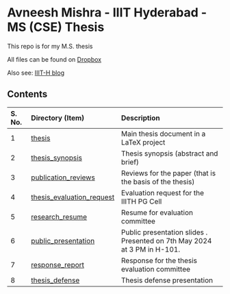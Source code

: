 # Avneesh Mishra - IIIT Hyderabad - MS (CSE) Thesis

This repo is for my M.S. thesis

All files can be found on [Dropbox](https://www.dropbox.com/scl/fo/ofr33k598bt7vabuamp69/h?rlkey=bs24bvt9dk36m2fnmq85vdmcd&dl=0)

Also see: [IIIT-H blog](https://blogs.iiit.ac.in/monthly_news/avneesh-mishra/)

## Contents

| S. No. | Directory (Item) | Description |
| :----- | :--------------- | :---------- |
| 1 | [thesis](./thesis) | Main thesis document in a LaTeX project |
| 2 | [thesis_synopsis](./thesis_synopsis) | Thesis synopsis (abstract and brief) |
| 3 | [publication_reviews](./publication_reviews) | Reviews for the paper (that is the basis of the thesis) |
| 4 | [thesis_evaluation_request](./thesis_evaluation_request) | Evaluation request for the IIITH PG Cell |
| 5 | [research_resume](./research_resume) | Resume for evaluation committee |
| 6 | [public_presentation](./public_presentation) | Public presentation slides . Presented on 7th May 2024 at 3 PM in H-101. |
| 7 | [response_report](./response_report) | Response for the thesis evaluation committee |
| 8 | [thesis_defense](./thesis_defense) | Thesis defense presentation |
